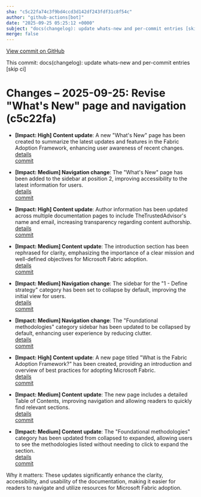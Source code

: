 ```yaml
---
sha: "c5c22fa74c3f9bd4ccd3d142df243fdf31c8f54c"
author: "github-actions[bot]"
date: "2025-09-25 05:25:12 +0000"
subject: "docs(changelog): update whats-new and per-commit entries [skip ci]"
merge: false
---
```


[View commit on GitHub](https://github.com/TheTrustedAdvisor/FabricAdoptionFramework/commit/c5c22fa74c3f9bd4ccd3d142df243fdf31c8f54c)

This commit: docs(changelog): update whats-new and per-commit entries [skip ci]

# Changes – 2025-09-25: Revise "What's New" page and navigation (c5c22fa)

- **[Impact: High] Content update**: A new "What's New" page has been created to summarize the latest updates and features in the Fabric Adoption Framework, enhancing user awareness of recent changes.  
  [details](/docs/about/changes/2025-09-24-c88702cb51f484c2003a2a2eb7bbd87b8a4cac79)  
  [commit](https://github.com/TheTrustedAdvisor/FabricAdoptionFramework/commit/c88702cb51f484c2003a2a2eb7bbd87b8a4cac79)

- **[Impact: Medium] Navigation change**: The "What's New" page has been added to the sidebar at position 2, improving accessibility to the latest information for users.  
  [details](/docs/about/changes/2025-09-24-c88702cb51f484c2003a2a2eb7bbd87b8a4cac79)  
  [commit](https://github.com/TheTrustedAdvisor/FabricAdoptionFramework/commit/c88702cb51f484c2003a2a2eb7bbd87b8a4cac79)

- **[Impact: High] Content update**: Author information has been updated across multiple documentation pages to include TheTrustedAdvisor's name and email, increasing transparency regarding content authorship.  
  [details](/docs/about/changes/2025-09-24-c88702cb51f484c2003a2a2eb7bbd87b8a4cac79)  
  [commit](https://github.com/TheTrustedAdvisor/FabricAdoptionFramework/commit/c88702cb51f484c2003a2a2eb7bbd87b8a4cac79)

- **[Impact: Medium] Content update**: The introduction section has been rephrased for clarity, emphasizing the importance of a clear mission and well-defined objectives for Microsoft Fabric adoption.  
  [details](/docs/about/changes/2025-09-24-c88702cb51f484c2003a2a2eb7bbd87b8a4cac79)  
  [commit](https://github.com/TheTrustedAdvisor/FabricAdoptionFramework/commit/c88702cb51f484c2003a2a2eb7bbd87b8a4cac79)

- **[Impact: Medium] Navigation change**: The sidebar for the "1 - Define strategy" category has been set to collapse by default, improving the initial view for users.  
  [details](/docs/about/changes/2025-09-24-c88702cb51f484c2003a2a2eb7bbd87b8a4cac79)  
  [commit](https://github.com/TheTrustedAdvisor/FabricAdoptionFramework/commit/c88702cb51f484c2003a2a2eb7bbd87b8a4cac79)

- **[Impact: Medium] Navigation change**: The "Foundational methodologies" category sidebar has been updated to be collapsed by default, enhancing user experience by reducing clutter.  
  [details](/docs/about/changes/2025-09-24-c88702cb51f484c2003a2a2eb7bbd87b8a4cac79)  
  [commit](https://github.com/TheTrustedAdvisor/FabricAdoptionFramework/commit/c88702cb51f484c2003a2a2eb7bbd87b8a4cac79)

- **[Impact: High] Content update**: A new page titled "What is the Fabric Adoption Framework?" has been created, providing an introduction and overview of best practices for adopting Microsoft Fabric.  
  [details](/docs/about/changes/2025-09-24-c88702cb51f484c2003a2a2eb7bbd87b8a4cac79)  
  [commit](https://github.com/TheTrustedAdvisor/FabricAdoptionFramework/commit/c88702cb51f484c2003a2a2eb7bbd87b8a4cac79)

- **[Impact: Medium] Content update**: The new page includes a detailed Table of Contents, improving navigation and allowing readers to quickly find relevant sections.  
  [details](/docs/about/changes/2025-09-24-c88702cb51f484c2003a2a2eb7bbd87b8a4cac79)  
  [commit](https://github.com/TheTrustedAdvisor/FabricAdoptionFramework/commit/c88702cb51f484c2003a2a2eb7bbd87b8a4cac79)

- **[Impact: Medium] Content update**: The "Foundational methodologies" category has been updated from collapsed to expanded, allowing users to see the methodologies listed without needing to click to expand the section.  
  [details](/docs/about/changes/2025-09-24-c88702cb51f484c2003a2a2eb7bbd87b8a4cac79)  
  [commit](https://github.com/TheTrustedAdvisor/FabricAdoptionFramework/commit/c88702cb51f484c2003a2a2eb7bbd87b8a4cac79)

Why it matters: These updates significantly enhance the clarity, accessibility, and usability of the documentation, making it easier for readers to navigate and utilize resources for Microsoft Fabric adoption.
